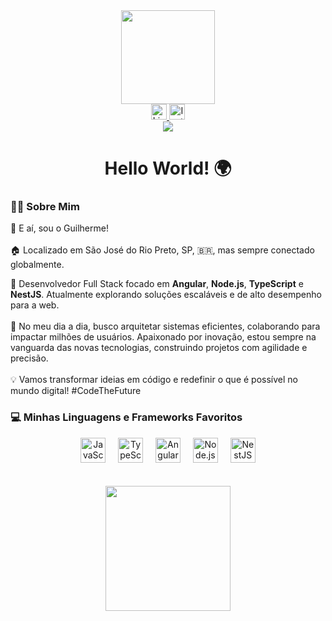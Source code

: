 <div align="center">
  <img
    height="150"
    src="https://media2.giphy.com/media/3oKIPnAiaMCws8nOsE/giphy.gif?cid=ecf05e47c70ys80yu08rgtshnesb0zk5hff8vgmu27j76fww&ep=v1_gifs_search&rid=giphy.gif&ct=g"
  />
</div>
<div align="center">
  <a
    href="https://www.linkedin.com/in/guilherme-carmona-abb02b239/"
    target="_blank"
  >
    <img
      src="https://img.shields.io/static/v1?message=LinkedIn&logo=linkedin&label=&color=0077B5&logoColor=white&style=for-the-badge"
      height="25"
      alt="LinkedIn logo"
    />
  </a>
  <a href="https://www.instagram.com/imkarmona" target="_blank">
    <img
      src="https://img.shields.io/static/v1?message=Instagram&logo=instagram&label=&color=E4405F&logoColor=white&style=for-the-badge"
      height="25"
      alt="Instagram logo"
    />
  </a>
</div>
<div align="center">
  <img
    src="https://visitor-badge.laobi.icu/badge?page_id=imkarmona.imkarmona&"
  />
</div>
<h1 align="center">Hello World! 🌍</h1>
<h3 align="left">👨‍💻 Sobre Mim</h3>
<p align="left">
  👋 E aí, sou o Guilherme!<br /><br />
  🏠 Localizado em São José do Rio Preto, SP, 🇧🇷, mas sempre conectado
  globalmente.<br />

  💼 Desenvolvedor Full Stack focado em <strong>Angular</strong>,
  <strong>Node.js</strong>, <strong>TypeScript</strong> e
  <strong>NestJS</strong>. Atualmente explorando soluções escaláveis e de alto
  desempenho para a web.<br /><br />
  🚀 No meu dia a dia, busco arquitetar sistemas eficientes, colaborando para
  impactar milhões de usuários. Apaixonado por inovação, estou sempre na
  vanguarda das novas tecnologias, construindo projetos com agilidade e
  precisão.<br /><br />
  💡 Vamos transformar ideias em código e redefinir o que é possível no mundo
  digital! #CodeTheFuture
</p>
<h3 align="left">💻 Minhas Linguagens e Frameworks Favoritos</h3>


<div align="center">
  <img
    src="https://img.shields.io/badge/JavaScript-F7DF1E?logo=javascript&logoColor=black&style=for-the-badge"
    height="40"
    alt="JavaScript logo"
  />
  <img width="12" />
  <img
    src="https://img.shields.io/badge/TypeScript-3178C6?logo=typescript&logoColor=white&style=for-the-badge"
    height="40"
    alt="TypeScript logo"
  />
  <img width="12" />
  <img
    src="https://img.shields.io/badge/Angular-DD0031?logo=angular&logoColor=white&style=for-the-badge"
    height="40"
    alt="Angular logo"
  />
  <img width="12" />
  <img
    src="https://img.shields.io/badge/Node.js-339933?logo=node.js&logoColor=white&style=for-the-badge"
    height="40"
    alt="Node.js logo"
  />
  <img width="12" />
  <img
    src="https://img.shields.io/badge/NestJS-E0234E?logo=nestjs&logoColor=white&style=for-the-badge"
    height="40"
    alt="NestJS logo"
  />
</div>
<br />
<br />
<div align="center">
  <img
    height="200"
    src="https://media0.giphy.com/media/6KGPoV1Z61IpDZyTeN/giphy.gif?cid=ecf05e4765rbff307fylp5buarkthuwvdj11rq6p68id18mk&ep=v1_gifs_related&rid=giphy.gif&ct=g"
  />
</div>
